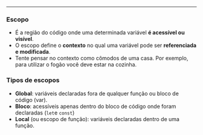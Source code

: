 ___
### Escopo
- É a região do código onde uma determinada variável **é acessível ou visível**.
- O escopo define o **contexto** no qual uma variável pode ser **referenciada e modificada**.
- Tente pensar no contexto como cômodos de uma casa. Por exemplo, para utilizar o fogão você deve estar na cozinha.

### Tipos de escopos
- **Global**: variáveis declaradas fora de qualquer função ou bloco de código (var).
- **Bloco**: acessíveis apenas dentro do bloco de código onde foram declaradas (`let`e `const`)
- **Local** (ou escopo de função): variáveis declaradas dentro de uma função. 
